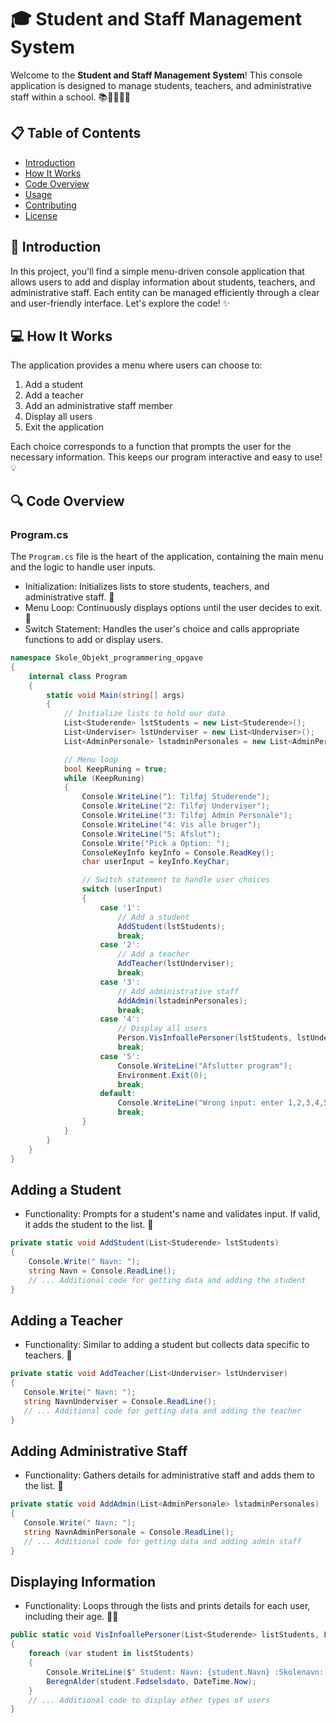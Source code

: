 # 🎓 Student and Staff Management System

Welcome to the **Student and Staff Management System**! This console application is designed to manage students, teachers, and administrative staff within a school. 📚👩‍🏫👨‍💼

## 📋 Table of Contents
- [Introduction](#introduction)
- [How It Works](#how-it-works)
- [Code Overview](#code-overview)
- [Usage](#usage)
- [Contributing](#contributing)
- [License](#license)

## 📖 Introduction
In this project, you'll find a simple menu-driven console application that allows users to add and display information about students, teachers, and administrative staff. Each entity can be managed efficiently through a clear and user-friendly interface. Let's explore the code! ✨

## 💻 How It Works
The application provides a menu where users can choose to:
1. Add a student
2. Add a teacher
3. Add an administrative staff member
4. Display all users
5. Exit the application

Each choice corresponds to a function that prompts the user for the necessary information. This keeps our program interactive and easy to use! 💡

## 🔍 Code Overview

### Program.cs
The `Program.cs` file is the heart of the application, containing the main menu and the logic to handle user inputs.
- Initialization: Initializes lists to store students, teachers, and administrative staff. 📝
- Menu Loop: Continuously displays options until the user decides to exit. 🔄
- Switch Statement: Handles the user's choice and calls appropriate functions to add or display users.
```csharp
namespace Skole_Objekt_programmering_opgave
{
    internal class Program
    {
        static void Main(string[] args)
        {
            // Initialize lists to hold our data
            List<Studerende> lstStudents = new List<Studerende>();
            List<Underviser> lstUnderviser = new List<Underviser>();
            List<AdminPersonale> lstadminPersonales = new List<AdminPersonale>();

            // Menu loop
            bool KeepRuning = true;
            while (KeepRuning)
            {
                Console.WriteLine("1: Tilføj Studerende");
                Console.WriteLine("2: Tilføj Underviser");
                Console.WriteLine("3: Tilføj Admin Personale");
                Console.WriteLine("4: Vis alle bruger");
                Console.WriteLine("5: Afslut");
                Console.Write("Pick a Option: ");
                ConsoleKeyInfo keyInfo = Console.ReadKey();
                char userInput = keyInfo.KeyChar;

                // Switch statement to handle user choices
                switch (userInput)
                {
                    case '1':
                        // Add a student
                        AddStudent(lstStudents);
                        break;
                    case '2':
                        // Add a teacher
                        AddTeacher(lstUnderviser);
                        break;
                    case '3':
                        // Add administrative staff
                        AddAdmin(lstadminPersonales);
                        break;
                    case '4':
                        // Display all users
                        Person.VisInfoallePersoner(lstStudents, lstUnderviser, lstadminPersonales);
                        break;
                    case '5':
                        Console.WriteLine("Afslutter program");
                        Environment.Exit(0);
                        break;
                    default:
                        Console.WriteLine("Wrong input: enter 1,2,3,4,5");
                        break;
                }
            }
        }
    }
}
```
## Adding a Student
- Functionality: Prompts for a student's name and validates input. If valid, it adds the student to the list. 🎉
```csharp
private static void AddStudent(List<Studerende> lstStudents)
{
    Console.Write(" Navn: ");
    string Navn = Console.ReadLine();
    // ... Additional code for getting data and adding the student
}

```
## Adding a Teacher
- Functionality: Similar to adding a student but collects data specific to teachers. 📖
 ```csharp
private static void AddTeacher(List<Underviser> lstUnderviser)
{
    Console.Write(" Navn: ");
    string NavnUnderviser = Console.ReadLine();
    // ... Additional code for getting data and adding the teacher
}
```
## Adding Administrative Staff
- Functionality: Gathers details for administrative staff and adds them to the list. 🏢
 ```csharp
private static void AddAdmin(List<AdminPersonale> lstadminPersonales)
{
    Console.Write(" Navn: ");
    string NavnAdminPersonale = Console.ReadLine();
    // ... Additional code for getting data and adding admin staff
}
```
## Displaying Information
- Functionality: Loops through the lists and prints details for each user, including their age. 🧑‍🎓
```csharp
public static void VisInfoallePersoner(List<Studerende> listStudents, List<Underviser> listUnderviser, List<AdminPersonale> listadmin)
{
    foreach (var student in listStudents)
    {
        Console.WriteLine($" Student: Navn: {student.Navn} :Skolenavn: {student.SchoolName}");
        BeregnAlder(student.Fødselsdato, DateTime.Now);
    }
    // ... Additional code to display other types of users
}
```


  
